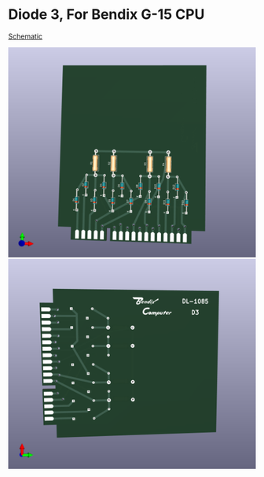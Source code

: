 # Diode 3, For Bendix G-15 CPU
[Schematic](G15_Diode_3_Schematic.pdf)

![Front](G15_Diode_3_Front.png)
![Back](G15_Diode_3_Back.png)

